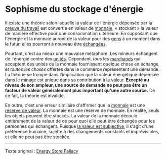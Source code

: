 Sophisme du stockage d'énergie
==============================

Il existe une théorie selon laquelle la [valeur](ch101-glossary.md#valeur) de l'énergie dépensée par la [preuve du travail](ch101-glossary.md#preuve-de-travail) est convertie en valeur de [monnaie](ch101-glossary.md#monnaie), « stockant » la valeur de manière effective pour une consommation ultérieure. En supposant que l'énergie et la monnaie auront de la valeur pour des [gens](ch101-glossary.md#personne) à un moment dans le futur, elles pourront à nouveau être [échangées](ch101-glossary.md#commerce).

Pourtant, c'est au mieux une mauvaise métaphore. Les mineurs échangent de l'énergie contre des [unités](ch101-glossary.md#unité). Cependant, *tous* les [marchands](ch101-glossary.md#marchand) qui acceptent des unités de la monnaie fournissent quelque chose en échange, et *toutes les choses* offertes dans le commerce représentent une demande. La théorie se trompe dans l'implication que la valeur énergétique dépensée dans le [minage](ch101-glossary.md#mine) est unique dans sa contribution à la valeur. **Excepté au niveau de son ampleur, une source de demande ne peut pas être un facteur de valeur généralement plus important qu'une autre source.** De ce fait, la théorie est invalide.

En outre, c'est une erreur similaire d'affirmer que la [monnaie](ch005-money-taxonomy.md) est une [réserve de valeur](https://fr.wikipedia.org/wiki/Monnaie#R%C3%A9serve_de_valeur_et_norme_de_paiement_diff%C3%A9r%C3%A9). La monnaie est une réserve de monnaie. En réalité, seuls les objets peuvent être stockés. La valeur de la monnaie découle entièrement de la valeur de ce pour quoi elle peut être échangée pour les personnes qui échangent. Puisque [la valeur est subjective](https://fr.wikipedia.org/wiki/Conception_subjective_de_la_valeur), il s'agit d'une préférence humaine, sujette à des changements constants et imprévisibles, et elle ne peut pas être stockée.

---

Texte original : [Energy Store Fallacy](https://github.com/libbitcoin/libbitcoin-system/wiki/Energy-Store-Fallacy)